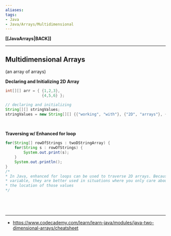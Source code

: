 ```yaml
---
aliases:
tags:
- Java
- Java/Arrays/Multidimensional
---
```

**[[JavaArrays|BACK]]**

---
## Multidimensional Arrays
(an array of arrays)

**Declaring and Initializing 2D Array**
```java
int[][] arr = { {1,2,3},
                {4,5,6} };

// declaring and initializing
String[][] stringValues;
stringValues = new String[][] {{"working", "with"}, {"2D", "arrays"}, {"is", "fun"}};
```
<br>

**Traversing w/ Enhanced for loop**
```java
for(String[] rowOfStrings : twoDStringArray) {
    for(String s : rowOfStrings) {
        System.out.print(s);
    }
    System.out.println();
}
/*
* In Java, enhanced for loops can be used to traverse 2D arrays. Because enhanced for loops have no index
* variable, they are better used in situations where you only care about the values of the 2D array - not
* the location of those values
*/
```

<br>

# 
---
- https://www.codecademy.com/learn/learn-java/modules/java-two-dimensional-arrays/cheatsheet